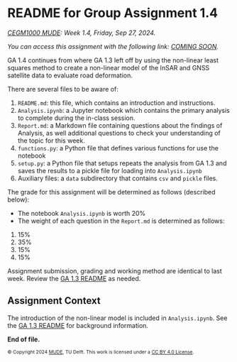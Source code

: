 # README for Group Assignment 1.4

*[CEGM1000 MUDE](http://mude.citg.tudelft.nl/): Week 1.4, Friday, Sep 27, 2024.*

_You can access this assignment with the following link: [COMING SOON]()._

GA 1.4 continues from where GA 1.3 left off by using the non-linear least squares method to create a non-linear model of the InSAR and GNSS satellite data to evaluate road deformation.

There are several files to be aware of:

1. `README.md`: this file, which contains an introduction and instructions.
2. `Analysis.ipynb`: a Jupyter notebook which contains the primary analysis to complete during the in-class session.
3. `Report.md`: a Markdown file containing questions about the findings of Analysis, as well additional questions to check your understanding of the topic for this week.
4. `functions.py`: a Python file that defines various functions for use the notebook
5. `setup.py`: a Python file that setups repeats the analysis from GA 1.3 and saves the results to a pickle file for loading into `Analysis.ipynb`
6. Auxiliary files: a `data` subdirectory that contains `csv` and `pickle` files.

The grade for this assignment will be determined as follows (described below):

- The notebook `Analysis.ipynb` is worth 20%
- The weight of each question in the `Report.md` is determined as follows:

1. 15%
2. 35%
3. 15%
4. 15%

Assignment submission, grading and working method are identical to last week. Review the [GA 1.3 README](https://mude.citg.tudelft.nl/2024/files/GA_1_3/README.html) as needed.

## Assignment Context

The introduction of the non-linear model is included in `Analysis.ipynb`. See the [GA 1.3 README](https://mude.citg.tudelft.nl/2024/files/GA_1_3/README.html) for background information.

**End of file.**

<span style="font-size: 75%">
&copy; Copyright 2024 <a rel="MUDE" href="http://mude.citg.tudelft.nl/">MUDE</a>, TU Delft. This work is licensed under a <a rel="license" href="http://creativecommons.org/licenses/by/4.0/">CC BY 4.0 License</a>.